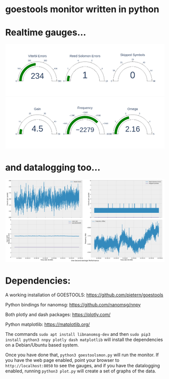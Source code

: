 # goestools monitor written in python

# Realtime gauges...

![Output of GoesToolsMon](./images/example2a.png)
![Output of GoesToolsMon](./images/example2b.png)

# and datalogging too...

![Plot of GoesToolsMon data](./images/plots.png)

# Dependencies:
A working installation of GOESTOOLS: https://github.com/pietern/goestools

Python bindings for nanomsg: https://github.com/nanomsg/nnpy

Both plotly and dash packages: https://plotly.com/

Python matplotlib: https://matplotlib.org/

The commands ```sudo apt install libnanomsg-dev``` and then ```sudo pip3 install python3 nnpy plotly dash matplotlib``` will install the dependencies on a Debian/Ubuntu based system.

Once you have done that, ```python3 goestoolsmon.py``` will run the monitor. If you have the web page enabled, point your browser to ```http://localhost:8050``` to see the gauges, and if you have the datalogging enabled, running ```python3 plot.py``` will create a set of graphs of the data.
